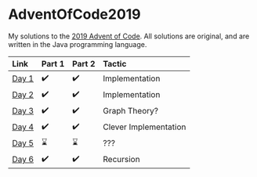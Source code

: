 # AdventOfCode2019

My solutions to the [2019 Advent of Code](https://adventofcode.com/2019). All solutions are original, and are written in the Java programming language.

Link | Part 1 | Part 2 | Tactic
:------------ | :-------------| :-------------| :-------------|
[Day 1](https://adventofcode.com/2019/day/1) | :heavy_check_mark: |  :heavy_check_mark: | Implementation
[Day 2](https://adventofcode.com/2019/day/2) | :heavy_check_mark: |  :heavy_check_mark: | Implementation
[Day 3](https://adventofcode.com/2019/day/3) | :heavy_check_mark: |  :heavy_check_mark: | Graph Theory?
[Day 4](https://adventofcode.com/2019/day/4) | :heavy_check_mark: |  :heavy_check_mark: | Clever Implementation
[Day 5](https://adventofcode.com/2019/day/5) | :hourglass: |  :hourglass: | ???
[Day 6](https://adventofcode.com/2019/day/6) | :heavy_check_mark: |  :heavy_check_mark: | Recursion
